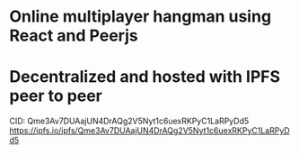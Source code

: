 # Online multiplayer hangman using React and Peerjs
# Decentralized and hosted with IPFS peer to peer


CID: Qme3Av7DUAajUN4DrAQg2V5Nyt1c6uexRKPyC1LaRPyDd5
https://ipfs.io/ipfs/Qme3Av7DUAajUN4DrAQg2V5Nyt1c6uexRKPyC1LaRPyDd5


